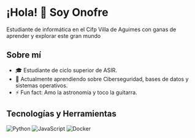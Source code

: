 # ¡Hola! 👋 Soy Onofre
Estudiante de informática en el Cifp Villa de Aguimes con ganas de aprender y explorar este gran mundo

## Sobre mí
- 🎓 Estudiante de ciclo superior de ASIR.
- 💬 Actualmente aprendiendo sobre Ciberseguridad, bases de datos y sistemas operativos.
- ⚡ Fun fact: Amo la astronomía y toco la guitarra.

## Tecnologías y Herramientas
![Python](https://img.shields.io/badge/Python-3776AB?style=for-the-badge&logo=python&logoColor=white)
![JavaScript](https://img.shields.io/badge/JavaScript-F7DF1E?style=for-the-badge&logo=javascript&logoColor=black)
![Docker](https://img.shields.io/badge/Docker-2496ED?style=for-the-badge&logo=docker&logoColor=white)

